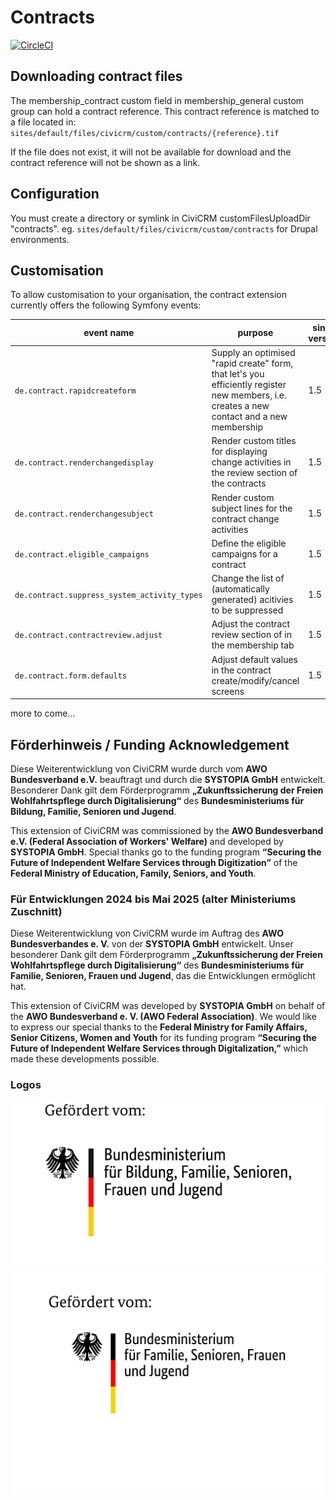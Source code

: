 # Contracts

[![CircleCI](https://circleci.com/gh/systopia/de.systopia.contract.svg?style=svg)](https://circleci.com/gh/systopia/de.systopia.contract)

## Downloading contract files

The membership_contract custom field in membership_general custom group can hold
a contract reference. This contract reference is matched to a file located in:
`sites/default/files/civicrm/custom/contracts/{reference}.tif`

If the file does not exist, it will not be available for download and the
contract reference will not be shown as a link.

## Configuration

You must create a directory or symlink in CiviCRM customFilesUploadDir
"contracts". eg. `sites/default/files/civicrm/custom/contracts` for Drupal
environments.


## Customisation

To allow customisation to your organisation, the contract extension currently offers
the following Symfony events:

| event name                                     | purpose                                                                                                                                   | since version |
|------------------------------------------------|-------------------------------------------------------------------------------------------------------------------------------------------|---------------|
| ``de.contract.rapidcreateform``                | Supply an optimised "rapid create" form, that let's you efficiently register new members, i.e. creates a new contact and a new membership | 1.5           |
| ``de.contract.renderchangedisplay``            | Render custom titles for displaying change activities in the review section of the contracts                                              | 1.5           |
| ``de.contract.renderchangesubject``            | Render custom subject lines for the contract change activities                                                                            | 1.5           |
| ``de.contract.eligible_campaigns``             | Define the eligible campaigns for a contract                                                                                              | 1.5           |
| ``de.contract.suppress_system_activity_types`` | Change the list of (automatically generated) acitivies to be suppressed                                                                   | 1.5           |
| ``de.contract.contractreview.adjust``          | Adjust the contract review section of in the membership tab                                                                               | 1.5           |
| ``de.contract.form.defaults``                  | Adjust default values in the contract create/modify/cancel screens                                                                        | 1.5           |

more to come...

## Förderhinweis / Funding Acknowledgement

Diese Weiterentwicklung von CiviCRM wurde durch vom **AWO Bundesverband e.V.** beauftragt und durch die **SYSTOPIA GmbH** entwickelt. Besonderer Dank gilt dem Förderprogramm **„Zukunftssicherung der Freien Wohlfahrtspflege durch Digitalisierung“** des **Bundesministeriums für Bildung, Familie, Senioren und Jugend**.

This extension of CiviCRM was commissioned by the **AWO Bundesverband e.V. (Federal Association of Workers' Welfare)** and developed by **SYSTOPIA GmbH**. Special thanks go to the funding program **“Securing the Future of Independent Welfare Services through Digitization”** of the **Federal Ministry of Education, Family, Seniors, and Youth**.

### Für Entwicklungen 2024 bis Mai 2025 (alter Ministeriums Zuschnitt)

Diese Weiterentwicklung von CiviCRM wurde im Auftrag des **AWO Bundesverbandes e. V.** von der **SYSTOPIA GmbH** entwickelt. Unser besonderer Dank gilt dem Förderprogramm **„Zukunftssicherung der Freien Wohlfahrtspflege durch Digitalisierung“** des **Bundesministeriums für Familie, Senioren, Frauen und Jugend**, das die Entwicklungen ermöglicht hat.

This extension of CiviCRM was developed by **SYSTOPIA GmbH** on behalf of the **AWO Bundesverband e. V. (AWO Federal Association)**. We would like to express our special thanks to the **Federal Ministry for Family Affairs, Senior Citizens, Women and Youth** for its funding program **“Securing the Future of Independent Welfare Services through Digitalization,”** which made these developments possible.

### Logos

![Förderlogo](docs/logos/foerderlogo_052025.png)
![Gefördert vom](docs/logos/gefoerdert_vom.jpg)
